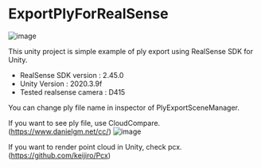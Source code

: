 # ExportPlyForRealSense
![image](https://user-images.githubusercontent.com/8624058/125166350-3d24b980-e1d6-11eb-8da7-22e0f655c1e0.png)

This unity project is simple example of ply export using RealSense SDK for Unity.

* RealSense SDK version : 2.45.0
* Unity Version : 2020.3.9f
* Tested realsense camera : D415

You can change ply file name in inspector of PlyExportSceneManager.

If you want to see ply file, use CloudCompare. (https://www.danielgm.net/cc/)
![image](https://user-images.githubusercontent.com/8624058/125166433-8c6aea00-e1d6-11eb-8dca-5f1c93bce198.png)

If you want to render point cloud in Unity, check pcx.(https://github.com/keijiro/Pcx)
